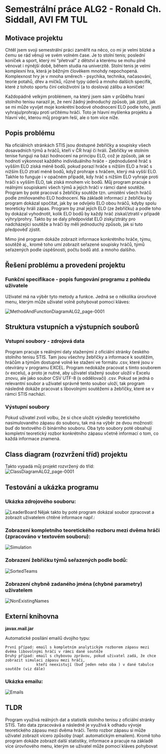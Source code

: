 # Semestrální práce ALG2 - Ronald Ch. Siddall, AVI FM TUL
## Motivace projektu
Chtěl jsem svoji semestrální práci zaměřit na něco, co mi je velmi blízké a čemu se rád věnuji ve svém volném čase. Je to stolní tenis; poslední koníček a sport, který mi “přetrval” z dětství a kterému se mohu plně věnovat i nýnější době, během studia na univerzitě. 
Stolní tenis je velmi komplexní hra, která je běžným člověkem mnohdy nepochopená. Komplexnost hry je v mnoha směrech - psychika, technika, načasování, teorie potahů, dřev a míčků, různé typy úderů a mnoho dalších specifik, které z tohoto sportu činí celoživotní (a to doslova) zálibu a koníček!

Každopádně velkým problémem, na který jsem sám v průběhu hraní stolního tenisu narazil je, že není žádný jednoduchý způsob, jak zjistit, jak se mi může vyvíjet moje konkrétní bodové ohodnocení ELO podle toho, jestli vyhraju/prohraju proti určitému hráči.
Toto je hlavní myšlenka projektu a hlavní věc, kterou můj program řeší, ale o tom více níže.

## Popis problému
Na oficiálních stránkách STIS jsou dostupné žebříčky a soupisky všech dosavadních týmů a hráčů, kteří v ČR hrají či hráli. Žebříčky ve stolním tenise fungují na bázi hodnocení na principu ELO, což je způsob, jak se hodnotí výkonnost každého individuálního hráče - zjednodušeně hráč s vyšším ELO získá méně bodů, pokud porazí hráče s nižším ELO a hráč s nižším ELO ztratí méně bodů, když prohraje s hráčem, který má vyšší ELO.
Takhle to funguje i v opačném případě, kdy hráč s nižším ELO vyhraje proti hráči s vyšším ELO, tak získá mnohem víc bodů. Můj program pracuje s reálnými soupiskami všech týmů a jejich hráči v rámci dané soutěže.
Program by poté pracoval s žebříčky soutěže tzn. umístění všech hráčů podle zmiňovaného ELO hodnocení. Na základě informací z žebříčku by program dokázal spočítat, jak by se odvíjelo ELO obou hráčů, kdyby spolu teoreticky hráli zápas.
Program by znal jejich ELO (ze žebříčku) a podle toho by dokázal vyhodnotit, kolik ELO bodů by každý hráč získal/ztratil v případě výhry/prohry. Takto by se daly předpovídat ELO zisky/ztráty pro nadcházející soutěže a hráči by měli jednoduchý způsob, jak si tuto předpověď zjistit.

Mimo jiné program dokáže zobrazit informace konkrétního hráče, týmu, soutěžě aj., kromě toho umí zobrazit seřazené soupisky hráčů, týmů seřazených podle úspěšnosti, počtu bodů atd. a mnoho dalšího.

## Řešení problému a provedení projektu
### Funkční specifikace - popis fungování programu z pohledu uživatele
Uživatel má na výběr tyto metody a funkce. Jedná se o několika úrovňové menu, kterým může uživatel volně pohybovat pomocí kláves:

![MethodAndFunctionDiagramALG2_page-0001](https://github.com/TUL2223ALG/2223alg2-semestralproject-RonaldSiddall/assets/114618003/f32e178d-00e5-4a6f-b21b-a75af8c11341)

## Struktura vstupních a výstupních souborů
### Vstupní soubory - zdrojová data
Program pracuje s reálnými daty staženými z oficiální stránky českého stolního tenisu STIS. Tam jsou všechny žebříčky a informace k soutěžím, hráčům a týmům dostupné volně ke stažení ve formátu .csv, které jsou v otevírány v programu EXCEL. Program nedokáže pracovat s tímto souborem (v excelu), a proto je nutné, aby uživatel stažený soubor uložil v Excelu znovu, ale jako soubor CSV UTF-8 (s oddělovači) .csv.
Pokud se jedná o relevantní soubor a uživatel správně tento soubor uloží, tak program následně dokáže pracovat s libovolnými soutěžemi a žebříčky, které se v rámci STIS nachází.
### Výstupní soubory
Pokud uživatel zvolí volbu, že si chce uložit výsledky teoretického nasimulovaného zápasu do souboru, tak má na výběr ze dvou možností: buď do textového či binárního souboru. Oba tyto soubory poté obsahují kompletní teoretický rozbor konkrétního zápasu včetně informací o tom, co každá informace znamená.

## Class diagram (rozvržení tříd) projektu
Takto vypadá můj projekt rozvržený do tříd:
![ClassDiagramALG2_page-0001](https://github.com/TUL2223ALG/2223alg2-semestralproject-RonaldSiddall/assets/114618003/3cd9049b-df42-4248-a78e-24a4f68c9760)

## Testování a ukázka programu
### Ukázka zdrojového souboru:
![LeaderBoard](https://github.com/TUL2223ALG/2223alg2-semestralproject-RonaldSiddall/assets/114618003/46c70a64-2db4-4dbe-bd93-9d8a302c0730)
Nějak takto by poté program dokázal soubor zpracovat a zobrazit uživatelem chtěné informace např.:
### Zobrazení kompletního teoretického rozboru mezi dvěma hráči (zpracováno v textovém souboru):
![Simulation](https://github.com/TUL2223ALG/2223alg2-semestralproject-RonaldSiddall/assets/114618003/e535a40b-f5fa-4daf-bc72-2f89e3e1587d)
### Zobrazení žebříčku týmů seřazených podle bodů:
![SortedTeams](https://github.com/TUL2223ALG/2223alg2-semestralproject-RonaldSiddall/assets/114618003/061a5355-ce94-40d5-96f5-a9166f16df74)
### Zobrazení chybně zadaného jména (chybné parametry) uživatelem
![NonExistingNames](https://github.com/TUL2223ALG/2223alg2-semestralproject-RonaldSiddall/assets/114618003/13dd6889-32c7-4a82-b598-d606a4f21082)

## Externí knihovna
**javax.mail.jar**

Automatické posílání emailů dvojího typu:

    První případ: email s kompletním analytickým rozborem zápasu mezi dvěma libovolnými hráči v rámci dané soutěže
    Druhý případ: email s chybovou zprávou, pokud uživatel zadá, že chce zobrazit simulaci zápasu mezi hráči,
                  kteří neexistují (buď jeden nebo oba ) v dané tabulce soutěže (viz dále)

### Ukázka emailu:
![Emails](https://github.com/TUL2223ALG/2223alg2-semestralproject-RonaldSiddall/assets/114618003/159c3dfd-ead0-4481-83db-792faaf29299)

## TLDR
Program využívá reálných dat a statistik stolního tenisu z oficiální stránky STIS. 
Tato data zpracovává a následně je využívá k odhadu vývoje teoretického zápasu mezi dvěma hráči.
Tento rozbor zápasu si může uživatel zobrazit vícero způsoby (např. automatickým emailem).
Kromě toho program dokáže zobrazit další statistiky, informace a pracuje na základě více úrovňového menu, kterým se uživatel může pomocí kláves pohybovat

